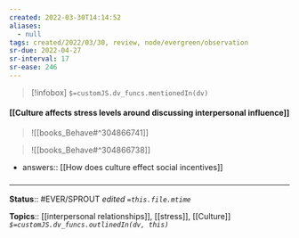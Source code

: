 ```yaml
---
created: 2022-03-30T14:14:52 
aliases:
  - null
tags: created/2022/03/30, review, node/evergreen/observation
sr-due: 2022-04-27
sr-interval: 17
sr-ease: 246
---
```

> [!infobox]
`$=customJS.dv_funcs.mentionedIn(dv)`

#### [[Culture affects stress levels around discussing interpersonal influence]] 

> ![[books_Behave#^304866741]]

> ![[books_Behave#^304866738]]

- answers:: [[How does culture effect social incentives]]

### <hr class="footnote"/>

**Status**:: #EVER/SPROUT
*edited `=this.file.mtime`*

**Topics**:: [[interpersonal relationships]], [[stress]], [[Culture]]
*`$=customJS.dv_funcs.outlinedIn(dv, this)`*
